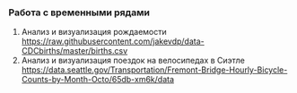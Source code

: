 ### Работа с временными рядами

1. Анализ и визуализация рождаемости https://raw.githubusercontent.com/jakevdp/data-CDCbirths/master/births.csv
2. Анализ и визуализация поездок на велосипедах в Сиэтле https://data.seattle.gov/Transportation/Fremont-Bridge-Hourly-Bicycle-Counts-by-Month-Octo/65db-xm6k/data
